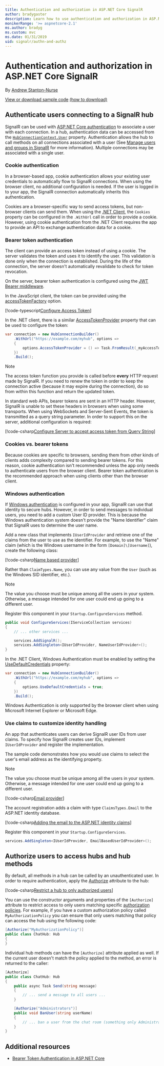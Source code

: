 ```yaml
---
title: Authentication and authorization in ASP.NET Core SignalR
author: bradygaster
description: Learn how to use authentication and authorization in ASP.NET Core SignalR.
monikerRange: '>= aspnetcore-2.1'
ms.author: bradyg
ms.custom: mvc
ms.date: 01/31/2019
uid: signalr/authn-and-authz
---
```


# Authentication and authorization in ASP.NET Core SignalR

By [Andrew Stanton-Nurse](https://twitter.com/anurse)

[View or download sample code](https://github.com/aspnet/Docs/tree/master/aspnetcore/signalr/authn-and-authz/sample/) [(how to download)](xref:index#how-to-download-a-sample)

## Authenticate users connecting to a SignalR hub

SignalR can be used with [ASP.NET Core authentication](xref:security/authentication/identity) to associate a user with each connection. In a hub, authentication data can be accessed from the [`HubConnectionContext.User`](/dotnet/api/microsoft.aspnetcore.signalr.hubconnectioncontext.user) property. Authentication allows the hub to call methods on all connections associated with a user (See [Manage users and groups in SignalR](xref:signalr/groups) for more information). Multiple connections may be associated with a single user.

### Cookie authentication

In a browser-based app, cookie authentication allows your existing user credentials to automatically flow to SignalR connections. When using the browser client, no additional configuration is needed. If the user is logged in to your app, the SignalR connection automatically inherits this authentication.

Cookies are a browser-specific way to send access tokens, but non-browser clients can send them. When using the [.NET Client](xref:signalr/dotnet-client), the `Cookies` property can be configured in the `.WithUrl` call in order to provide a cookie. However, using cookie authentication from the .NET Client requires the app to provide an API to exchange authentication data for a cookie.

### Bearer token authentication

The client can provide an access token instead of using a cookie. The server validates the token and uses it to identify the user. This validation is done only when the connection is established. During the life of the connection, the server doesn't automatically revalidate to check for token revocation.

On the server, bearer token authentication is configured using the [JWT Bearer middleware](/dotnet/api/microsoft.extensions.dependencyinjection.jwtbearerextensions.addjwtbearer).

In the JavaScript client, the token can be provided using the [accessTokenFactory](xref:signalr/configuration#configure-bearer-authentication) option.

[!code-typescript[Configure Access Token](authn-and-authz/sample/wwwroot/js/chat.ts?range=63-65)]

In the .NET client, there is a similar [AccessTokenProvider](xref:signalr/configuration#configure-bearer-authentication) property that can be used to configure the token:

```csharp
var connection = new HubConnectionBuilder()
    .WithUrl("https://example.com/myhub", options =>
    { 
        options.AccessTokenProvider = () => Task.FromResult(_myAccessToken);
    })
    .Build();
```

> [!NOTE]
> The access token function you provide is called before **every** HTTP request made by SignalR. If you need to renew the token in order to keep the connection active (because it may expire during the connection), do so from within this function and return the updated token.

In standard web APIs, bearer tokens are sent in an HTTP header. However, SignalR is unable to set these headers in browsers when using some transports. When using WebSockets and Server-Sent Events, the token is transmitted as a query string parameter. In order to support this on the server, additional configuration is required:

[!code-csharp[Configure Server to accept access token from Query String](authn-and-authz/sample/Startup.cs?name=snippet)]

### Cookies vs. bearer tokens 

Because cookies are specific to browsers, sending them from other kinds of clients adds complexity compared to sending bearer tokens. For this reason, cookie authentication isn't recommended unless the app only needs to authenticate users from the browser client. Bearer token authentication is the recommended approach when using clients other than the browser client.

### Windows authentication

If [Windows authentication](xref:security/authentication/windowsauth) is configured in your app, SignalR can use that identity to secure hubs. However, in order to send messages to individual users, you need to add a custom User ID provider. This is because the Windows authentication system doesn't provide the "Name Identifier" claim that SignalR uses to determine the user name.

Add a new class that implements `IUserIdProvider` and retrieve one of the claims from the user to use as the identifier. For example, to use the "Name" claim (which is the Windows username in the form `[Domain]\[Username]`), create the following class:

[!code-csharp[Name based provider](authn-and-authz/sample/nameuseridprovider.cs?name=NameUserIdProvider)]

Rather than `ClaimTypes.Name`, you can use any value from the `User` (such as the Windows SID identifier, etc.).

> [!NOTE]
> The value you choose must be unique among all the users in your system. Otherwise, a message intended for one user could end up going to a different user.

Register this component in your `Startup.ConfigureServices` method.

```csharp
public void ConfigureServices(IServiceCollection services)
{
    // ... other services ...

    services.AddSignalR();
    services.AddSingleton<IUserIdProvider, NameUserIdProvider>();
}
```

In the .NET Client, Windows Authentication must be enabled by setting the [UseDefaultCredentials](/dotnet/api/microsoft.aspnetcore.http.connections.client.httpconnectionoptions.usedefaultcredentials) property:

```csharp
var connection = new HubConnectionBuilder()
    .WithUrl("https://example.com/myhub", options =>
    {
        options.UseDefaultCredentials = true;
    })
    .Build();
```

Windows Authentication is only supported by the browser client when using Microsoft Internet Explorer or Microsoft Edge.

### Use claims to customize identity handling

An app that authenticates users can derive SignalR user IDs from user claims. To specify how SignalR creates user IDs, implement `IUserIdProvider` and register the implementation.

The sample code demonstrates how you would use claims to select the user's email address as the identifying property. 

> [!NOTE]
> The value you choose must be unique among all the users in your system. Otherwise, a message intended for one user could end up going to a different user.

[!code-csharp[Email provider](authn-and-authz/sample/EmailBasedUserIdProvider.cs?name=EmailBasedUserIdProvider)]

The account registration adds a claim with type `ClaimsTypes.Email` to the ASP.NET identity database.

[!code-csharp[Adding the email to the ASP.NET identity claims](authn-and-authz/sample/pages/account/Register.cshtml.cs?name=AddEmailClaim)]

Register this component in your `Startup.ConfigureServices`.

```csharp
services.AddSingleton<IUserIdProvider, EmailBasedUserIdProvider>();
```

## Authorize users to access hubs and hub methods

By default, all methods in a hub can be called by an unauthenticated user. In order to require authentication, apply the [Authorize](/dotnet/api/microsoft.aspnetcore.authorization.authorizeattribute) attribute to the hub:

[!code-csharp[Restrict a hub to only authorized users](authn-and-authz/sample/Hubs/ChatHub.cs?range=8-10,32)]

You can use the constructor arguments and properties of the `[Authorize]` attribute to restrict access to only users matching specific [authorization policies](xref:security/authorization/policies). For example, if you have a custom authorization policy called `MyAuthorizationPolicy` you can ensure that only users matching that policy can access the hub using the following code:

```csharp
[Authorize("MyAuthorizationPolicy")]
public class ChatHub: Hub
{
}
```

Individual hub methods can have the `[Authorize]` attribute applied as well. If the current user doesn't match the policy applied to the method, an error is returned to the caller:

```csharp
[Authorize]
public class ChatHub: Hub
{
    public async Task Send(string message)
    {
        // ... send a message to all users ...
    }

    [Authorize("Administrators")]
    public void BanUser(string userName)
    {
        // ... ban a user from the chat room (something only Administrators can do) ...
    }
}
```

## Additional resources

* [Bearer Token Authentication in ASP.NET Core](https://blogs.msdn.microsoft.com/webdev/2016/10/27/bearer-token-authentication-in-asp-net-core/)
